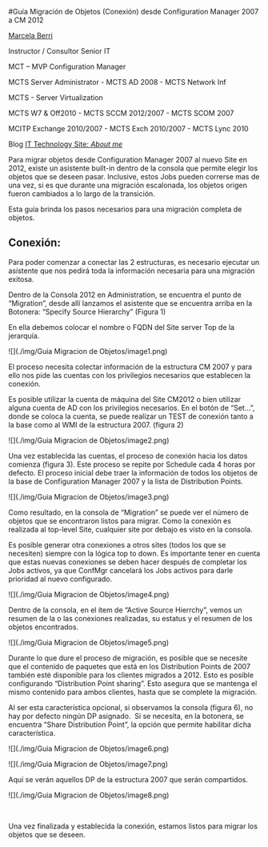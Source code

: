 


<properties
pageTitle="Guía Migración de Objetos (Conexión) desde Configuration Manager 2007 a CM 2012"
description="Guía Migración de Objetos (Conexión) desde Configuration Manager 2007 a CM 2012"
services="servers"
documentationCenter=""
authors="andygonusa"
manager=""
editor="andygonusa"/>

<tags
ms.service="servers"
ms.workload="Hyper-V"
ms.tgt_pltfrm="na"
ms.devlang="na"
ms.topic="how-to-article"
ms.date="05/12/2016"
ms.author="andygonusa"/>


#Guía Migración de Objetos (Conexión) desde Configuration Manager 2007 a CM 2012



[Marcela Berri](https://plus.google.com/102022832380927697290/posts/p/pub)

Instructor / Consultor Senior IT

MCT – MVP Configuration Manager

MCTS Server Administrator - MCTS AD 2008 - MCTS Network Inf

MCTS - Server Virtualization

MCTS W7 & Off2010 - MCTS SCCM 2012/2007 - MCTS SCOM 2007

MCITP Exchange 2010/2007 - MCTS Exch 2010/2007 - MCTS Lync 2010


Blog [IT Technology Site: *About me*](http://ittechnologysite.blogspot.com.ar/)


Para migrar objetos desde Configuration Manager 2007 al nuevo Site en
2012, existe un asistente built-in dentro de la consola que permite
elegir los objetos que se deseen pasar. Inclusive, estos Jobs pueden
correrse mas de una vez, si es que durante una migración escalonada, los
objetos origen fueron cambiados a lo largo de la transición.

Esta guía brinda los pasos necesarios para una migración completa de
objetos.

Conexión:
---------
Para poder comenzar a conectar las 2 estructuras, es necesario ejecutar
un asistente que nos pedirá toda la información necesaria para una
migración exitosa.

Dentro de la Consola 2012 en Administration, se encuentra el punto de
“Migration”, desde allí lanzamos el asistente que se encuentra arriba en
la Botonera: “Specify Source Hierarchy” (Figura 1)

En ella debemos colocar el nombre o FQDN del Site server Top de la
jerarquía.

![](./img/Guia Migracion de Objetos/image1.png)


El proceso necesita colectar información de la estructura CM 2007 y para
ello nos pide las cuentas con los privilegios necesarios que establecen
la conexión.

Es posible utilizar la cuenta de máquina del Site CM2012 o bien utilizar
alguna cuenta de AD con los privilegios necesarios. En el botón de
“Set…”, donde se coloca la cuenta, se puede realizar un TEST de conexión
tanto a la base como al WMI de la estructura 2007. (figura 2)

![](./img/Guia Migracion de Objetos/image2.png)


Una vez establecida las cuentas, el proceso de conexión hacia los datos
comienza (figura 3). Este proceso se repite por Schedule cada 4 horas
por defecto. El proceso inicial debe traer la información de todos los
objetos de la base de Configuration Manager 2007 y la lista de
Distribution Points.

![](./img/Guia Migracion de Objetos/image3.png)


Como resultado, en la consola de “Migration” se puede ver el número de
objetos que se encontraron listos para migrar. Como la conexión es
realizada al top-level Site, cualquier site por debajo es visto en la
consola.

Es posible generar otra conexiones a otros sites (todos los que se
necesiten) siempre con la lógica top to down. Es importante tener en
cuenta que estas nuevas conexiones se deben hacer después de completar
los Jobs activos, ya que ConfMgr cancelará los Jobs activos para darle
prioridad al nuevo configurado.

![](./img/Guia Migracion de Objetos/image4.png)


Dentro de la consola, en el ítem de “Active Source Hierrchy”, vemos un
resumen de la o las conexiones realizadas, su estatus y el resumen de
los objetos encontrados.

![](./img/Guia Migracion de Objetos/image5.png)


Durante lo que dure el proceso de migración, es posible que se necesite
que el contenido de paquetes que está en los Distribution Points de 2007
también esté disponible para los clientes migrados a 2012. Esto es
posible configurando “Distribution Point sharing”. Esto asegura que se
mantenga el mismo contenido para ambos clientes, hasta que se complete
la migración.

Al ser esta característica opcional, si observamos la consola (figura
6), no hay por defecto ningún DP asignado.  Si se necesita, en la
botonera, se encuentra “Share Distribution Point”, la opción que permite
habilitar dicha característica.

![](./img/Guia Migracion de Objetos/image6.png)


![](./img/Guia Migracion de Objetos/image7.png)


Aquí se verán aquellos DP de la estructura 2007 que serán compartidos.

![](./img/Guia Migracion de Objetos/image8.png)


 

Una vez finalizada y establecida la conexión, estamos listos para migrar
los objetos que se deseen. 

